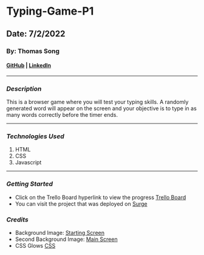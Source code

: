 # Typing-Game-P1

## Date: 7/2/2022

### By: Thomas Song

#### [GitHub](https://github.com/TomS1718) | [LinkedIn](https://www.linkedin.com/)

---

### **_Description_**

This is a browser game where you will test your typing skills.
A randomly generated word will appear on the screen and your objective is to type in as many words correctly before the timer ends.

---

### **_Technologies Used_**

1. HTML
2. CSS
3. Javascript

---



### **_Getting Started_**

 - Click on the Trello Board hyperlink to view the progress [Trello Board](https://trello.com/b/Mk2tWfxy/speed-typing-game-p1)
 - You can visit the project that was deployed on [Surge](https://harmonious-account.surge.sh/)


 ### **_Credits_**
- Background Image: [Starting Screen](https://i.imgur.com/b5FwDEu.jpg)
- Second Background Image: [Main Screen](https://i.imgur.com/dHtnSQM.jpg)
- CSS Glows [CSS](https://css-tricks.com/how-to-create-neon-text-with-css/)